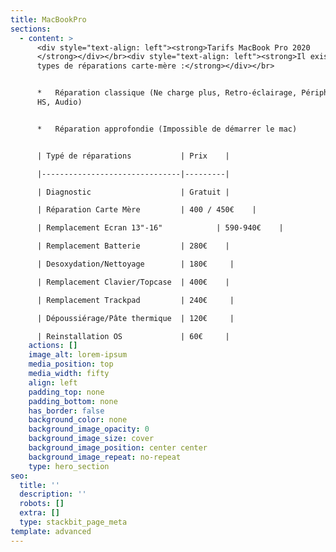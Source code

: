 ```yaml
---
title: MacBookPro
sections:
  - content: >
      <div style="text-align: left"><strong>Tarifs MacBook Pro 2020
      </strong></div></br><div style="text-align: left"><strong>Il existe deux
      types de réparations carte-mère :</strong></div></br>


      *   Réparation classique (Ne charge plus, Retro-éclairage, Périphérique
      HS, Audio)


      *   Réparation approfondie (Impossible de démarrer le mac)


      | Typé de réparations           | Prix    |

      |-------------------------------|---------|

      | Diagnostic                    | Gratuit |

      | Réparation Carte Mère         | 400 / 450€    |

      | Remplacement Ecran 13"-16"            | 590-940€    |

      | Remplacement Batterie         | 280€    |

      | Desoxydation/Nettoyage        | 180€     |

      | Remplacement Clavier/Topcase  | 400€    |

      | Remplacement Trackpad         | 240€     |

      | Dépoussiérage/Pâte thermique  | 120€     |

      | Reinstallation OS             | 60€     |
    actions: []
    image_alt: lorem-ipsum
    media_position: top
    media_width: fifty
    align: left
    padding_top: none
    padding_bottom: none
    has_border: false
    background_color: none
    background_image_opacity: 0
    background_image_size: cover
    background_image_position: center center
    background_image_repeat: no-repeat
    type: hero_section
seo:
  title: ''
  description: ''
  robots: []
  extra: []
  type: stackbit_page_meta
template: advanced
---
```

